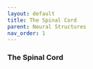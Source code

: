 ```yaml
---
layout: default
title: The Spinal Cord
parent: Neural Structures
nav_order: 1
---
```


### The Spinal Cord
